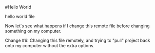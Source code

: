 #Hello World

hello world file

Now let's see what happens if I change this remote file before changing something on my computer.

Change #6: Changing this file remotely, and trying to "pull" project back onto my computer without the extra options.

